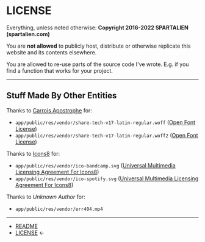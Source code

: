 # LICENSE

Everything, unless noted otherwise: **Copyright 2016-2022 SPARTALIEN (spartalien.com)**

You are **not allowed** to publicly host, distribute or otherwise replicate this website and its contents elsewhere.

You are allowed to re-use parts of the source code I've wrote. E.g. if you find a function that works for your project.

---

## Stuff Made By Other Entities

Thanks to [Carrois Apostrophe](https://carrois.com) for:

- `app/public/res/vendor/share-tech-v17-latin-regular.woff` ([Open Font License](https://scripts.sil.org/cms/scripts/page.php?site_id=nrsi&id=OFL))
- `app/public/res/vendor/share-tech-v17-latin-regular.woff2` ([Open Font License](https://scripts.sil.org/cms/scripts/page.php?site_id=nrsi&id=OFL))

Thanks to [Icons8](https://icons8.com) for:

- `app/public/res/vendor/ico-bandcamp.svg` ([Universal Multimedia Licensing Agreement For Icons8](https://intercom.help/icons8-7fb7577e8170/en/articles/5534926-universal-multimedia-licensing-agreement-for-icons8))
- `app/public/res/vendor/ico-spotify.svg` ([Universal Multimedia Licensing Agreement For Icons8](https://intercom.help/icons8-7fb7577e8170/en/articles/5534926-universal-multimedia-licensing-agreement-for-icons8))

Thanks to *Unknown Author* for:

- `app/public/res/vendor/err404.mp4`

---

- [README](README.md)
- [LICENSE](LICENSE.md) ←

